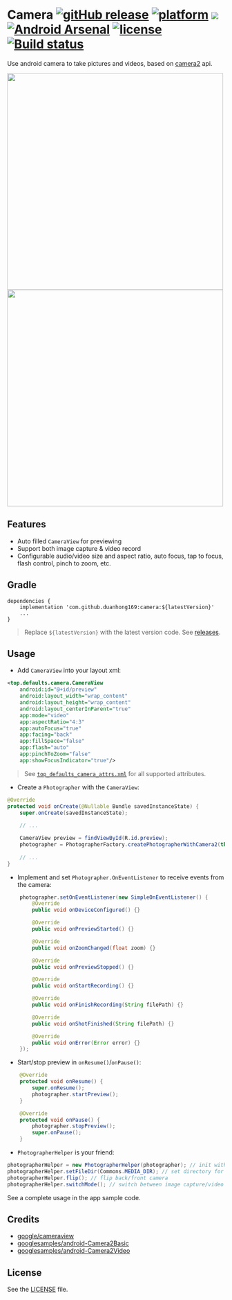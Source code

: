 # Camera [![gitHub release](https://img.shields.io/github/release/duanhong169/Camera.svg?style=social)](https://github.com/duanhong169/Camera/releases) [![platform](https://img.shields.io/badge/platform-android-brightgreen.svg)](https://developer.android.com/index.html) <a target="_blank" href="https://android-arsenal.com/api?level=21"><img src="https://img.shields.io/badge/API-21%2B-brightgreen.svg?style=flat"></a> [![Android Arsenal](https://img.shields.io/badge/Android%20Arsenal-Camera-green.svg?style=flat)](https://android-arsenal.com/details/1/7018) [![license](https://img.shields.io/badge/license-Apache%202-green.svg)](https://github.com/duanhong169/Camera/blob/master/LICENSE) [![Build status](https://build.appcenter.ms/v0.1/apps/09612c7d-00b4-4b16-86b5-054c45d749f8/branches/master/badge)](https://appcenter.ms)

Use android camera to take pictures and videos, based on [camera2](https://developer.android.com/reference/android/hardware/camera2/package-summary) api.

<img src='art/screenshot1.jpg' height='500px'/> <img src='art/screenshot2.jpg' height='500px'/>

## Features

* Auto filled `CameraView` for previewing
* Support both image capture & video record
* Configurable audio/video size and aspect ratio, auto focus, tap to focus, flash control, pinch to zoom, etc.

## Gradle

```
dependencies {
    implementation 'com.github.duanhong169:camera:${latestVersion}'
    ...
}
```

> Replace `${latestVersion}` with the latest version code. See [releases](https://github.com/duanhong169/Camera/releases).

## Usage

* Add `CameraView` into your layout xml:

```xml
<top.defaults.camera.CameraView
    android:id="@+id/preview"
    android:layout_width="wrap_content"
    android:layout_height="wrap_content"
    android:layout_centerInParent="true"
    app:mode="video"
    app:aspectRatio="4:3"
    app:autoFocus="true"
    app:facing="back"
    app:fillSpace="false"
    app:flash="auto"
    app:pinchToZoom="false"
    app:showFocusIndicator="true"/>
```

> See [`top_defaults_camera_attrs.xml`](./camera/src/main/res/values/top_defaults_camera_attrs.xml) for all supported attributes.

* Create a `Photographer` with the `CameraView`:

```java
@Override
protected void onCreate(@Nullable Bundle savedInstanceState) {
    super.onCreate(savedInstanceState);
    
    // ...

    CameraView preview = findViewById(R.id.preview);
    photographer = PhotographerFactory.createPhotographerWithCamera2(this, preview);
    
    // ...
}
```

* Implement and set `Photographer.OnEventListener` to receive events from the camera:

```java
    photographer.setOnEventListener(new SimpleOnEventListener() {
        @Override
        public void onDeviceConfigured() {}

        @Override
        public void onPreviewStarted() {}

        @Override
        public void onZoomChanged(float zoom) {}

        @Override
        public void onPreviewStopped() {}

        @Override
        public void onStartRecording() {}

        @Override
        public void onFinishRecording(String filePath) {}

        @Override
        public void onShotFinished(String filePath) {}

        @Override
        public void onError(Error error) {}
    });
```

* Start/stop preview in `onResume()`/`onPause()`:

```java
    @Override
    protected void onResume() {
        super.onResume();
        photographer.startPreview();
    }

    @Override
    protected void onPause() {
        photographer.stopPreview();
        super.onPause();
    }
```

* `PhotographerHelper` is your friend:

```java
photographerHelper = new PhotographerHelper(photographer); // init with photographer
photographerHelper.setFileDir(Commons.MEDIA_DIR); // set directory for image/video saving
photographerHelper.flip(); // flip back/front camera
photographerHelper.switchMode(); // switch between image capture/video record
```

See a complete usage in the app sample code.

## Credits

* [google/cameraview](https://github.com/google/cameraview)
* [googlesamples/android-Camera2Basic](https://github.com/googlesamples/android-Camera2Basic)
* [googlesamples/android-Camera2Video](https://github.com/googlesamples/android-Camera2Video)

## License

See the [LICENSE](./LICENSE) file.